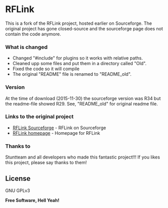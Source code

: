 # RFLink

This is a fork of the RFLink project, hosted earlier on Sourceforge. The original project has gone closed-source and the sourceforge page does not contain the code anymore.

### What is changed
* Changed "#include" for plugins so it works with relative paths.
* Cleaned upp some files and put them in a directory called "Old".
* Fixed the code so it will compile
* The original "README" file is renamed to "README_old".

### Version
At the time of download (2015-11-30) the sourceforge version was R34 but the readme-file showed R29. 
See, "README_old" for original readme file.

### Links to the original project
* [RFLink Sourceforge] - RFLink on Sourceforge
* [RFLink homepage] - Homepage for RFLink

### Thanks to
Stuntteam and all developers who made this fantastic project!!!
If you likes this project, please say thanks to them!

License
----
GNU GPLv3

**Free Software, Hell Yeah!**

[//]: # (These are reference links used in the body of this note and get stripped out when the markdown processor does its job. There is no need to format nicely because it shouldn't be seen. Thanks SO - http://stackoverflow.com/questions/4823468/store-comments-in-markdown-syntax)

   [RFLink Sourceforge]: <https://sourceforge.net/projects/rflink>
   [RFLink homepage]: <http://www.nemcon.nl/blog2>
   

